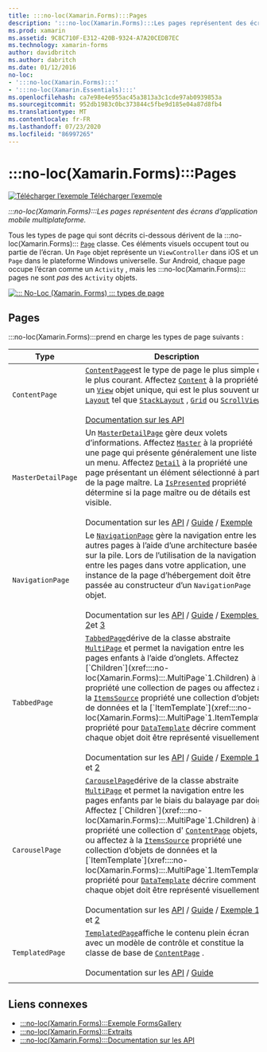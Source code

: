 ```yaml
---
title: :::no-loc(Xamarin.Forms):::Pages
description: ':::no-loc(Xamarin.Forms):::Les pages représentent des écrans d’application mobile multiplateforme. Cet article répertorie les pages incluses dans :::no-loc(Xamarin.Forms)::: .'
ms.prod: xamarin
ms.assetid: 9C8C710F-E312-420B-9324-A7A20CEDB7EC
ms.technology: xamarin-forms
author: davidbritch
ms.author: dabritch
ms.date: 01/12/2016
no-loc:
- ':::no-loc(Xamarin.Forms):::'
- ':::no-loc(Xamarin.Essentials):::'
ms.openlocfilehash: ca7e98e4e955ac45a3813a3c1cde97ab0939853a
ms.sourcegitcommit: 952db1983c0bc373844c5fbe9d185e04a87d8fb4
ms.translationtype: MT
ms.contentlocale: fr-FR
ms.lasthandoff: 07/23/2020
ms.locfileid: "86997265"
---
```

# <a name="no-locxamarinforms-pages"></a>:::no-loc(Xamarin.Forms):::Pages

[![Télécharger l’exemple](~/media/shared/download.png) Télécharger l’exemple](https://docs.microsoft.com/samples/xamarin/xamarin-forms-samples/formsgallery/)

_:::no-loc(Xamarin.Forms):::Les pages représentent des écrans d’application mobile multiplateforme._

Tous les types de page qui sont décrits ci-dessous dérivent de la :::no-loc(Xamarin.Forms)::: [`Page`](xref::::no-loc(Xamarin.Forms):::.Page) classe. Ces éléments visuels occupent tout ou partie de l’écran. Un `Page` objet représente un `ViewController` dans iOS et un `Page` dans le plateforme Windows universelle. Sur Android, chaque page occupe l’écran comme un `Activity` , mais les :::no-loc(Xamarin.Forms)::: pages ne sont *pas* des `Activity` objets.

[![::: No-Loc (Xamarin. Forms) ::: types de page](pages-images/pages-sml.png)](pages-images/pages.png#lightbox "::: No-Loc (Xamarin. Forms) ::: types de page")

## <a name="pages"></a>Pages

:::no-loc(Xamarin.Forms):::prend en charge les types de page suivants :

| Type | Description | Apparence |
| --- | --- | --- |
| `ContentPage` | [`ContentPage`](xref::::no-loc(Xamarin.Forms):::.ContentPage)est le type de page le plus simple et le plus courant. Affectez [`Content`](xref::::no-loc(Xamarin.Forms):::.ContentPage.Content) à la propriété un [`View`](views.md) objet unique, qui est le plus souvent un [`Layout`](layouts.md) tel que [`StackLayout`](xref::::no-loc(Xamarin.Forms):::.StackLayout) , [`Grid`](xref::::no-loc(Xamarin.Forms):::.Grid) ou [`ScrollView`](xref::::no-loc(Xamarin.Forms):::.ScrollView) .<br /><br />[Documentation sur les API](xref::::no-loc(Xamarin.Forms):::.ContentPage) | [![Exemple ContentPage](pages-images/ContentPage.png "Exemple ContentPage")](pages-images/ContentPage-Large.png#lightbox "Exemple ContentPage")<br />[Code C# pour cette page](https://github.com/xamarin/xamarin-forms-samples/blob/master/FormsGallery/FormsGallery/FormsGallery/CodeExamples/ContentPageDemoPage.cs)  /  [Page XAML](https://github.com/xamarin/xamarin-forms-samples/blob/master/FormsGallery/FormsGallery/FormsGallery/XamlExamples/ContentPageDemoPage.xaml) |
| `MasterDetailPage` | Un [`MasterDetailPage`](xref::::no-loc(Xamarin.Forms):::.MasterDetailPage) gère deux volets d’informations. Affectez [`Master`](xref::::no-loc(Xamarin.Forms):::.MasterDetailPage.Master) à la propriété une page qui présente généralement une liste ou un menu. Affectez [`Detail`](xref::::no-loc(Xamarin.Forms):::.MasterDetailPage.Detail) à la propriété une page présentant un élément sélectionné à partir de la page maître. La [`IsPresented`](xref::::no-loc(Xamarin.Forms):::.MasterDetailPage.IsPresented) propriété détermine si la page maître ou de détails est visible.<br /><br />Documentation sur les [API](xref::::no-loc(Xamarin.Forms):::.MasterDetailPage)  /  [Guide](~/xamarin-forms/app-fundamentals/navigation/master-detail-page.md)  /  [Exemple](https://docs.microsoft.com/samples/xamarin/xamarin-forms-samples/navigation-masterdetailpage) | [![Exemple MasterDetailPage](pages-images/MasterDetailPage.png "Exemple MasterDetailPage")](pages-images/MasterDetailPage-Large.png#lightbox "Exemple MasterDetailPage")<br />[Code C# pour cette page](https://github.com/xamarin/xamarin-forms-samples/blob/master/FormsGallery/FormsGallery/FormsGallery/CodeExamples/MasterDetailPageDemoPage.cs)  /  [Page XAML](https://github.com/xamarin/xamarin-forms-samples/blob/master/FormsGallery/FormsGallery/FormsGallery/XamlExamples/MasterDetailPageDemoPage.xaml) avec [code-behind](https://github.com/xamarin/xamarin-forms-samples/blob/master/FormsGallery/FormsGallery/FormsGallery/XamlExamples/MasterDetailPageDemoPage.xaml.cs) |
| `NavigationPage` | Le [`NavigationPage`](xref::::no-loc(Xamarin.Forms):::.NavigationPage) gère la navigation entre les autres pages à l’aide d’une architecture basée sur la pile. Lors de l’utilisation de la navigation entre les pages dans votre application, une instance de la page d’hébergement doit être passée au constructeur d’un `NavigationPage` objet.<br /><br />Documentation sur les [API](xref::::no-loc(Xamarin.Forms):::.NavigationPage)  /  [Guide](~/xamarin-forms/app-fundamentals/navigation/hierarchical.md)  /  [Exemples 1](https://docs.microsoft.com/samples/xamarin/xamarin-forms-samples/navigation-hierarchical), [2](https://docs.microsoft.com/samples/xamarin/xamarin-forms-samples/navigation-passingdata)et [3](https://docs.microsoft.com/samples/xamarin/xamarin-forms-samples/navigation-loginflow)  | [![Exemple NavigationPage](pages-images/NavigationPage.png "Exemple NavigationPage")](pages-images/NavigationPage-Large.png#lightbox "Exemple NavigationPage")<br />[Code C# pour cette page](https://github.com/xamarin/xamarin-forms-samples/blob/master/FormsGallery/FormsGallery/FormsGallery/CodeExamples/NavigationPageDemoPage.cs)  /  [Page XAML](https://github.com/xamarin/xamarin-forms-samples/blob/master/FormsGallery/FormsGallery/FormsGallery/XamlExamples/NavigationPageDemoPage.xaml) avec [code = derrière](https://github.com/xamarin/xamarin-forms-samples/blob/master/FormsGallery/FormsGallery/FormsGallery/XamlExamples/NavigationPageDemoPage.xaml.cs) |
| `TabbedPage` | [`TabbedPage`](xref::::no-loc(Xamarin.Forms):::.TabbedPage)dérive de la classe abstraite [`MultiPage`](xref::::no-loc(Xamarin.Forms):::.MultiPage`1) et permet la navigation entre les pages enfants à l’aide d’onglets. Affectez [`Children`](xref::::no-loc(Xamarin.Forms):::.MultiPage`1.Children) à la propriété une collection de pages ou affectez à la [`ItemsSource`](xref::::no-loc(Xamarin.Forms):::.MultiPage`1.ItemsSource) propriété une collection d’objets de données et la [`ItemTemplate`](xref::::no-loc(Xamarin.Forms):::.MultiPage`1.ItemTemplate) propriété pour [`DataTemplate`](xref::::no-loc(Xamarin.Forms):::.DataTemplate) décrire comment chaque objet doit être représenté visuellement.<br /><br />Documentation sur les [API](xref::::no-loc(Xamarin.Forms):::.TabbedPage)  /  [Guide](~/xamarin-forms/app-fundamentals/navigation/tabbed-page.md)  /  [Exemple 1](https://docs.microsoft.com/samples/xamarin/xamarin-forms-samples/navigation-tabbedpage) et [2](https://docs.microsoft.com/samples/xamarin/xamarin-forms-samples/navigation-tabbedpagewithnavigationpage) | [![Exemple TabbedPage](pages-images/TabbedPage.png "Exemple de TabbedPage")](pages-images/TabbedPage-Large.png#lightbox "Exemple de TabbedPage")<br />[Code C# pour cette page](https://github.com/xamarin/xamarin-forms-samples/blob/master/FormsGallery/FormsGallery/FormsGallery/CodeExamples/TabbedPageDemoPage.cs)  /  [Page XAML](https://github.com/xamarin/xamarin-forms-samples/blob/master/FormsGallery/FormsGallery/FormsGallery/XamlExamples/TabbedPageDemoPage.xaml) |
| `CarouselPage` | [`CarouselPage`](xref::::no-loc(Xamarin.Forms):::.CarouselPage)dérive de la classe abstraite [`MultiPage`](xref::::no-loc(Xamarin.Forms):::.MultiPage`1) et permet la navigation entre les pages enfants par le biais du balayage par doigt. Affectez [`Children`](xref::::no-loc(Xamarin.Forms):::.MultiPage`1.Children) à la propriété une collection d' [`ContentPage`](xref::::no-loc(Xamarin.Forms):::.ContentPage) objets, ou affectez à la [`ItemsSource`](xref::::no-loc(Xamarin.Forms):::.MultiPage`1.ItemsSource) propriété une collection d’objets de données et la [`ItemTemplate`](xref::::no-loc(Xamarin.Forms):::.MultiPage`1.ItemTemplate) propriété pour [`DataTemplate`](xref::::no-loc(Xamarin.Forms):::.DataTemplate) décrire comment chaque objet doit être représenté visuellement.<br /><br />Documentation sur les [API](xref::::no-loc(Xamarin.Forms):::.CarouselPage)  /  [Guide](~/xamarin-forms/app-fundamentals/navigation/carousel-page.md)  /  [Exemple 1](https://docs.microsoft.com/samples/xamarin/xamarin-forms-samples/navigation-carouselpage) et [2](https://docs.microsoft.com/samples/xamarin/xamarin-forms-samples/navigation-carouselpagetemplate) | [![Exemple CarouselPage](pages-images/CarouselPage.png "Exemple CarouselPage")](pages-images/CarouselPage-Large.png#lightbox "Exemple CarouselPage")<br />[Code C# pour cette page](https://github.com/xamarin/xamarin-forms-samples/blob/master/FormsGallery/FormsGallery/FormsGallery/CodeExamples/CarouselPageDemoPage.cs)  /  [Page XAML](https://github.com/xamarin/xamarin-forms-samples/blob/master/FormsGallery/FormsGallery/FormsGallery/XamlExamples/CarouselPageDemoPage.xaml) |
| `TemplatedPage` | [`TemplatedPage`](xref::::no-loc(Xamarin.Forms):::.TemplatedPage)affiche le contenu plein écran avec un modèle de contrôle et constitue la classe de base de [`ContentPage`](xref::::no-loc(Xamarin.Forms):::.ContentPage) .<br /><br />Documentation sur les [API](xref::::no-loc(Xamarin.Forms):::.TemplatedPage)  /  [Guide](~/xamarin-forms/app-fundamentals/templates/control-template.md) | [![Exemple TemplatedPage](pages-images/TemplatedPage.png "Exemple TemplatedPage")](pages-images/TemplatedPage.png "Exemple TemplatedPage") |
|     |     |     |

## <a name="related-links"></a>Liens connexes

- [:::no-loc(Xamarin.Forms):::Exemple FormsGallery](https://docs.microsoft.com/samples/xamarin/xamarin-forms-samples/formsgallery)
- [:::no-loc(Xamarin.Forms):::Extraits](https://docs.microsoft.com/samples/browse/?products=xamarin&term=:::no-loc(Xamarin.Forms):::)
- [:::no-loc(Xamarin.Forms):::Documentation sur les API](https://docs.microsoft.com/dotnet/api/xamarin.forms?view=xamarin-forms)
